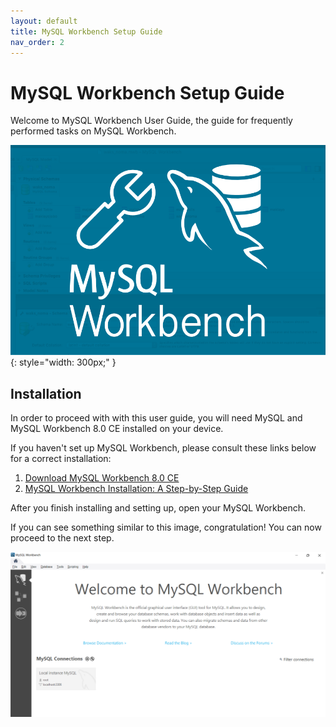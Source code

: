 ```yaml
---
layout: default
title: MySQL Workbench Setup Guide
nav_order: 2
---
```


# MySQL Workbench Setup Guide

Welcome to MySQL Workbench User Guide, the guide for frequently performed tasks on MySQL Workbench.

![MySQL Workbench logo](https://github.com/dvalle22/Mel-Danilo-Cody/blob/gh-pages/assets/images/workbench-logo.png?raw=true)
{: style="width: 300px;" }


## Installation

In order to proceed with with this user guide, you will need MySQL and MySQL Workbench 8.0 CE installed on your device.

If you haven't set up MySQL Workbench, please consult these links below for a correct installation:

1. [Download MySQL Workbench 8.0 CE](https://dev.mysql.com/downloads/workbench/)
2. [MySQL Workbench Installation: A Step-by-Step Guide](https://www.simplilearn.com/tutorials/mysql-tutorial/mysql-workbench-installation?source=sl_frs_nav_playlist_video_clicked) 
 
After you finish installing and setting up, open your MySQL Workbench.

If you can see something similar to this image, congratulation! You can now proceed to the next step.

![MySQL Workbench homepage](https://github.com/dvalle22/Mel-Danilo-Cody/blob/gh-pages/assets/images/homepage.png?raw=true)
